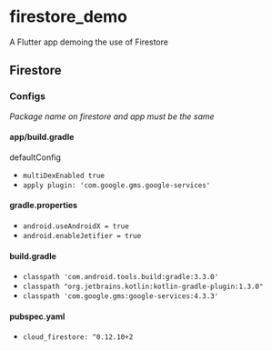 # firestore_demo

A Flutter app demoing the use of Firestore

## Firestore

### Configs
_Package name on firestore and app must be the same_

#### app/build.gradle
defaultConfig
- `multiDexEnabled true`
- `apply plugin: 'com.google.gms.google-services'`

#### gradle.properties
- `android.useAndroidX = true`
- `android.enableJetifier = true`

#### build.gradle
- `classpath 'com.android.tools.build:gradle:3.3.0'`
- `classpath "org.jetbrains.kotlin:kotlin-gradle-plugin:1.3.0"`
- `classpath 'com.google.gms:google-services:4.3.3'`

#### pubspec.yaml
- `cloud_firestore: ^0.12.10+2`
